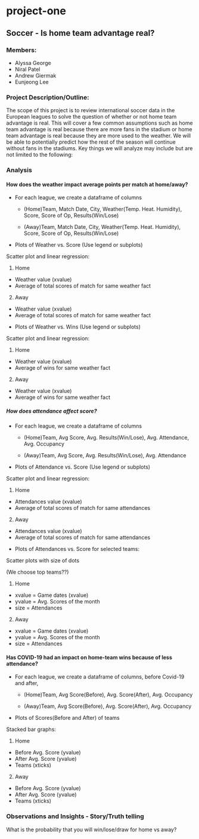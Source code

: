 # project-one

## Soccer - Is home team advantage real? 


### Members: 

* Alyssa George 
* Niral Patel 
* Andrew Giermak
* Eunjeong Lee 


### Project Description/Outline:

The scope of this project is to review international soccer data in the European leagues to solve the question of whether or not home team advantage is real. This will cover a few common assumptions such as home team advantage is real because there are more fans in the stadium or home team advantage is real because they are more used to the weather. We will be able to potentially predict how the rest of the season will continue without fans in the stadiums.
Key things we will analyze may include but are not limited to the following: 


### Analysis

#### How does the weather impact average points per match at home/away?

* For each league, we create a dataframe of columns

  - (Home)Team, Match Date, City, Weather(Temp. Heat. Humidity), Score, Score of Op, Results(Win/Lose)
  
  - (Away)Team, Match Date, City, Weather(Temp. Heat. Humidity), Score, Score of Op, Results(Win/Lose)

* Plots of Weather vs. Score (Use legend or subplots)

Scatter plot and linear regression:

  1.  Home
  - Weather value (xvalue)
  - Average of total scores of match for same weather fact
  
  2. Away
  - Weather value (xvalue)
  - Average of total scores of match for same weather fact
  
* Plots of Weather vs. Wins (Use legend or subplots)

Scatter plot and linear regression:

  1.  Home
  - Weather value (xvalue)
  - Average of wins for same weather fact
  
  2. Away
  - Weather value (xvalue)
  - Average of wins for same weather fact

##### How does attendance affect score?

* For each league, we create a dataframe of columns

  - (Home)Team, Avg Score, Avg. Results(Win/Lose), Avg. Attendance, Avg. Occupancy
  
  - (Away)Team, Avg Score, Avg. Results(Win/Lose), Avg. Attendance

* Plots of Attendance vs. Score (Use legend or subplots)

Scatter plot and linear regression:

  1.  Home
  - Attendances value (xvalue)  
  - Average of total scores of match for same attendances

  2. Away
  - Attendances value (xvalue)
  - Average of total scores of match for same attendances
  
* Plots of Attendances vs. Score for selected teams:

Scatter plots with size of dots

  (We choose top teams??)
  
  1.  Home
  - xvalue = Game dates (xvalue)  
  - yvalue = Avg. Scores of the month
  - size = Attendances

  2. Away
  - xvalue = Game dates (xvalue)  
  - yvalue = Avg. Scores of the month
  - size = Attendances

#### Has COVID-19 had an impact on home-team wins because of less attendance?

* For each league, we create a dataframe of columns, before Covid-19 and after,

  - (Home)Team, Avg Score(Before), Avg. Score(After), Avg. Occupancy
  
  - (Away)Team, Avg Score(Before), Avg. Score(After), Avg. Occupancy

* Plots of Scores(Before and After) of teams

Stacked bar graphs:

  1.  Home
  - Before Avg. Score (yvalue) 
  - After Avg. Score (yvalue)  
  - Teams (xticks)
  
  2. Away
  - Before Avg. Score (yvalue) 
  - After Avg. Score (yvalue)  
  - Teams (xticks)



### Observations and Insights - Story/Truth telling

What is the probability that you will win/lose/draw for home vs away?
